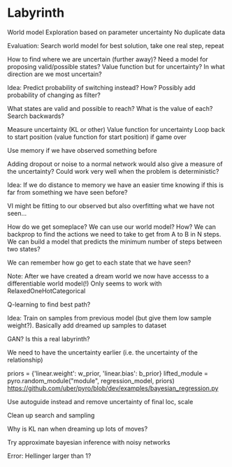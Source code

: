 # Labyrinth

World model
Exploration based on parameter uncertainty
No duplicate data

Evaluation: Search world model for best solution, take one real step, repeat


How to find where we are uncertain (further away)? Need a model for proposing valid/possible states?
Value function but for uncertainty? In what direction are we most uncertain?


Idea: Predict probability of switching instead? How? Possibly add probability of changing as filter?

What states are valid and possible to reach?
What is the value of each?
Search backwards?

Measure uncertainty (KL or other)
Value function for uncertainty
Loop back to start position (value function for start position) if game over

Use memory if we have observed something before

Adding dropout or noise to a normal network would also give a measure of the uncertainty? Could work 
very well when the problem is deterministic?

Idea: If we do distance to memory we have an easier time knowing if this is far from something we have seen before?

VI might be fitting to our observed but also overfitting what we have not seen...

How do we get someplace? We can use our world model? How? We can backprop to find the actions we need to take to get from A to B in N steps. We can build a model that predicts the minimum number of steps between two states?

We can remember how go get to each state that we have seen?

Note: After we have created a dream world we now have accesss to a differentiable world model(!) Only seems to work with RelaxedOneHotCategorical

Q-learning to find best path?

Idea: Train on samples from previous model (but give them low sample weight?). Basically add dreamed up samples to dataset

GAN? Is this a real labyrinth?

We need to have the uncertainty earlier (i.e. the uncertainty of the relationship)

priors = {'linear.weight': w_prior, 'linear.bias': b_prior}
lifted_module = pyro.random_module("module", regression_model, priors)
https://github.com/uber/pyro/blob/dev/examples/bayesian_regression.py

Use autoguide instead and remove uncertainty of final loc, scale

Clean up search and sampling

Why is KL nan when dreaming up lots of moves?

Try approximate bayesian inference with noisy networks

Error: Hellinger larger than 1?
